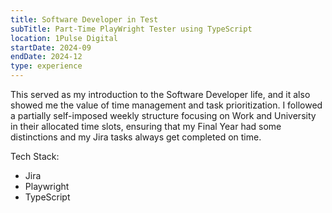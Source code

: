 ```yaml
---
title: Software Developer in Test
subTitle: Part-Time PlayWright Tester using TypeScript
location: 1Pulse Digital
startDate: 2024-09
endDate: 2024-12
type: experience 
---
```


This served as my introduction to the Software Developer life, and it also showed me the value of time management and task prioritization.
I followed a partially self-imposed weekly structure focusing on Work and University in their allocated time slots, ensuring that my Final Year had some distinctions and my Jira tasks always get completed on time.

Tech Stack:
- Jira
- Playwright
- TypeScript